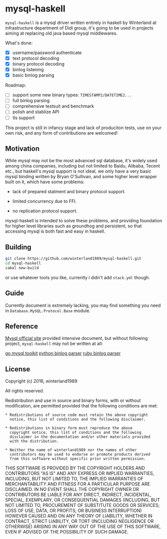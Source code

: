 mysql-haskell
=============

`mysql-haskell` is a mysql driver written entirely in haskell by Winterland at infrastructure department of Didi group, it's going to be used in projects aiming at replacing old java based mysql middlewares.

What's done:

- [x] username/password authenticate
- [x] text protocol decoding
- [x] binary protocol decoding
- [x] binlog listening
- [x] basic binlog parsing

Roadmap:

- [ ] support some new binary types: `TIMESTAMP2/DATETIME2...`
- [ ] full binlog parsing 
- [ ] comprehensive testsuit and benchmark
- [ ] polish and stablize API
- [ ] tls support

This project is still in infancy stage and lack of produciton tests, use on your own risk, and any form of contributions are welcomed!

Motivation
----------

While mysql may not be the most advanced sql database, it's widely used among china companies, including but not limited to Baidu, Alibaba, Tecent etc., but haskell's mysql support is not ideal, we only have a very basic mysql binding written by Bryan O'Sullivan, and some higher level wrapper built on it, which have some problems:

+ lack of prepared statment and binary protocol support.

+ limited concurrency due to FFI.

+ no replication protocol support.

mysql-haskell is intended to solve these problems, and providing foundation for higher level libraries such as groundhog and persistent, so that accessing mysql is both fast and easy in haskell.

Building
--------

```bash
git clone https://github.com/winterland1989/mysql-haskell.git
cd mysql-haskell
cabal new-build
```

or use whatever tools you like, currently i didn't add `stack.yml` though. 

Guide
-----

Currently document is extremely lacking, you may find something you need in `Database.MySQL.Protocol.Base` module.

Reference
---------

[Mysql official site](https://dev.mysql.com/doc/internals/en/) provided intensive document, but without following project, `mysql-haskell` may not be written at all:

[go mysql toolkit](https://github.com/siddontang/go-mysql)
[python binlog parser](https://github.com/noplay/python-mysql-replication)
[ruby binlog parser](https://github.com/jeremycole/mysql_binlog)

License
-------

Copyright (c) 2016, winterland1989

All rights reserved.

Redistribution and use in source and binary forms, with or without
modification, are permitted provided that the following conditions are met:

    * Redistributions of source code must retain the above copyright
      notice, this list of conditions and the following disclaimer.

    * Redistributions in binary form must reproduce the above
      copyright notice, this list of conditions and the following
      disclaimer in the documentation and/or other materials provided
      with the distribution.

    * Neither the name of winterland1989 nor the names of other
      contributors may be used to endorse or promote products derived
      from this software without specific prior written permission.

THIS SOFTWARE IS PROVIDED BY THE COPYRIGHT HOLDERS AND CONTRIBUTORS
"AS IS" AND ANY EXPRESS OR IMPLIED WARRANTIES, INCLUDING, BUT NOT
LIMITED TO, THE IMPLIED WARRANTIES OF MERCHANTABILITY AND FITNESS FOR
A PARTICULAR PURPOSE ARE DISCLAIMED. IN NO EVENT SHALL THE COPYRIGHT
OWNER OR CONTRIBUTORS BE LIABLE FOR ANY DIRECT, INDIRECT, INCIDENTAL,
SPECIAL, EXEMPLARY, OR CONSEQUENTIAL DAMAGES (INCLUDING, BUT NOT
LIMITED TO, PROCUREMENT OF SUBSTITUTE GOODS OR SERVICES; LOSS OF USE,
DATA, OR PROFITS; OR BUSINESS INTERRUPTION) HOWEVER CAUSED AND ON ANY
THEORY OF LIABILITY, WHETHER IN CONTRACT, STRICT LIABILITY, OR TORT
(INCLUDING NEGLIGENCE OR OTHERWISE) ARISING IN ANY WAY OUT OF THE USE
OF THIS SOFTWARE, EVEN IF ADVISED OF THE POSSIBILITY OF SUCH DAMAGE.
